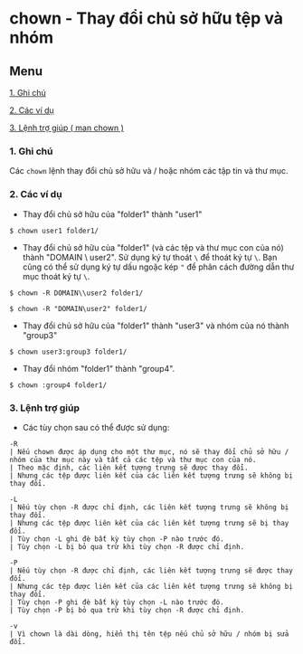 ﻿#  chown - Thay đổi chủ sở hữu tệp và nhóm
## Menu
[1. Ghi chú](#GhiChu)

[2. Các ví dụ](#ViDu)

[3. Lệnh trợ giúp ( man chown )](#LenhTroGiup)

<a name="GhiChu"></a>
### 1. Ghi chú
Các `chown` lệnh thay đổi chủ sở hữu và / hoặc nhóm các tập tin và thư mục.

<a name="ViDu"></a>
### 2. Các ví dụ
- Thay đổi chủ sở hữu của "folder1" thành "user1"
```
$ chown user1 folder1/
```

- Thay đổi chủ sở hữu của "folder1" (và các tệp và thư mục con của nó) thành "DOMAIN \ user2".
Sử dụng ký tự thoát `\` để thoát ký tự `\`.
Bạn cũng có thể sử dụng ký tự dấu ngoặc kép `"` để phân cách đường dẫn thư mục thoát ký tự `\`.
```
$ chown -R DOMAIN\\user2 folder1/

$ chown -R "DOMAIN\user2" folder1/
```

- Thay đổi chủ sở hữu của "folder1" thành "user3" và nhóm của nó thành "group3"
```
$ chown user3:group3 folder1/
```

- Thay đổi nhóm "folder1" thành "group4".
```
$ chown :group4 folder1/
```

<a name="LenhTroGiup"></a>
### 3. Lệnh trợ giúp
- Các tùy chọn sau có thể được sử dụng:
```
-R
| Nếu chown được áp dụng cho một thư mục, nó sẽ thay đổi chủ sở hữu / nhóm của thư mục này và tất cả các tệp và thư mục con của nó.
| Theo mặc định, các liên kết tượng trưng sẽ được thay đổi.
| Nhưng các tệp được liên kết của các liên kết tượng trưng sẽ không bị thay đổi.

-L
| Nếu tùy chọn -R được chỉ định, các liên kết tượng trưng sẽ không bị thay đổi.
| Nhưng các tệp được liên kết của các liên kết tượng trưng sẽ bị thay đổi.
| Tùy chọn -L ghi đè bất kỳ tùy chọn -P nào trước đó.
| Tùy chọn -L bị bỏ qua trừ khi tùy chọn -R được chỉ định.

-P
| Nếu tùy chọn -R được chỉ định, các liên kết tượng trưng sẽ được thay đổi.
| Nhưng các tệp được liên kết của các liên kết tượng trưng sẽ không bị thay đổi.
| Tùy chọn -P ghi đè bất kỳ tùy chọn -L nào trước đó.
| Tùy chọn -P bị bỏ qua trừ khi tùy chọn -R được chỉ định.

-v
| Vì chown là dài dòng, hiển thị tên tệp nếu chủ sở hữu / nhóm bị sửa đổi.
```
